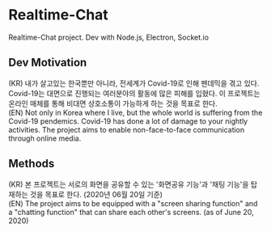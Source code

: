 # Realtime-Chat
Realtime-Chat project. Dev with Node.js, Electron, Socket.io

## Dev Motivation
(KR) 내가 살고있는 한국뿐만 아니라, 전세계가 Covid-19로 인해 펜데믹을 겪고 있다.
Covid-19는 대면으로 진행되는 여러분야의 활동에 많은 피해를 입혔다. 이 프로젝트는 온라인 매체를 통해 비대면 상호소통이 가능하게 하는 것을 목표로 한다.    
(EN) Not only in Korea where I live, but the whole world is suffering from the Covid-19 pendemics.
Covid-19 has done a lot of damage to your nightly activities. The project aims to enable non-face-to-face communication through online media.

## Methods
(KR) 본 프로젝트는 서로의 화면을 공유할 수 있는 '화면공유 기능'과 '채팅 기능'을 탑재하는 것을 목표로 한다. (2020년 06월 20일 기준)  
(EN) The project aims to be equipped with a "screen sharing function" and a "chatting function" that can share each other's screens. (as of June 20, 2020)
